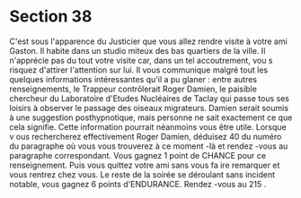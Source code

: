 # Section 38

C'est sous l'apparence du Justicier que vous allez rendre visite à votre ami Gaston. Il
habite dans un studio miteux des bas quartiers de la ville. Il n'apprécie pas du tout votre
visite car, dans un tel accoutrement, vou s risquez d'attirer l'attention sur lui. Il vous
communique malgré tout les quelques informations intéressantes qu'il a pu glaner : entre
autres renseignements, le Trappeur contrôlerait Roger Damien, le paisible chercheur du
Laboratoire d'Etudes Nucléaires  de Taclay qui passe tous ses loisirs à observer le passage
des oiseaux migrateurs. Damien serait soumis à une suggestion posthypnotique, mais
personne ne sait exactement ce que cela signifie. Cette information pourrait néanmoins
vous être utile. Lorsque v ous rechercherez effectivement Roger Damien, déduisez 40 du
numéro du paragraphe où vous vous trouverez à ce moment -là et rendez -vous au
paragraphe correspondant. Vous gagnez 1 point de CHANCE pour ce renseignement.
Puis vous quittez votre ami sans vous fa ire remarquer et vous rentrez chez vous. Le reste
de la soirée se déroulant sans incident notable, vous gagnez 6 points d'ENDURANCE.
Rendez -vous au  215 .
